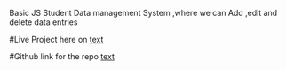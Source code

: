 Basic JS Student Data management System ,where we can Add ,edit and delete data entries

#Live Project here on [text](https://student-registration-dom.netlify.app/)

#Github link for the repo [text](https://github.com/prateek-saxena-07/Student_Registration_DOM)

